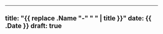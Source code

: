<!--
SPDX-FileCopyrightText: 2024-2025 John Livingston <https://www.john-livingston.fr/>

SPDX-License-Identifier: AGPL-3.0-only
-->

---
title: "{{ replace .Name "-" " " | title }}"
date: {{ .Date }}
draft: true
---

